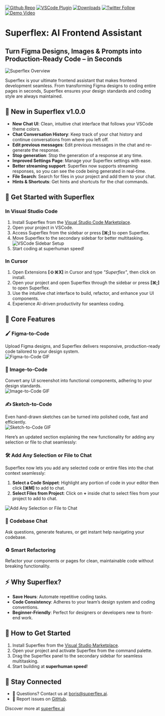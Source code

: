 [twitter-shield]: https://img.shields.io/twitter/follow/_riphal_?style=social
[twitter-url]: https://x.com/_riphal_
[github-shield]: https://img.shields.io/github/stars/aquila-lab/superflex-vscode?style=social
[github-url]: https://github.com/aquila-lab/superflex-vscode
[vscode-shield]: https://img.shields.io/visual-studio-marketplace/r/aquilalabs.superflex?logo=visual-studio-code&style=social
[vscode-url]: https://marketplace.visualstudio.com/items?itemName=aquilalabs.superflex
[downloads-shield]: https://img.shields.io/visual-studio-marketplace/d/aquilalabs.superflex?style=social
[downloads-url]: https://marketplace.visualstudio.com/items?itemName=aquilalabs.superflex
[youtube-shield]: https://img.shields.io/badge/Demo-Video-red?style=flat&logo=youtube
[youtube-url]: https://youtu.be/pP25PXwV_60?si=Piz20NC4R0hWXSSS

[![Github Repo][github-shield]][github-url] [![VSCode Plugin][vscode-shield]][vscode-url] [![Downloads][downloads-shield]][downloads-url] [![Twitter Follow][twitter-shield]][twitter-url] [![Demo Video][youtube-shield]][youtube-url]

# Superflex: AI Frontend Assistant

## Turn Figma Designs, Images & Prompts into Production-Ready Code – in Seconds

![Superflex Overview](./docs/superflex-overview.gif)

Superflex is your ultimate frontend assistant that makes frontend development seamless. From transforming Figma designs to coding entire pages in seconds, Superflex ensures your design standards and coding style are always maintained.

## 🌟 **New in Superflex v1.0.0**

- **New Chat UI**: Clean, intuitive chat interface that follows your VSCode theme colors.
- **Chat Conversation History**: Keep track of your chat history and continue conversations from where you left off.
- **Edit previous messages**: Edit previous messages in the chat and re-generate the response.
- **Stop generation**: Stop the generation of a response at any time.
- **Improved Settings Page**: Manage your Superflex settings with ease.
- **Better streaming support**: Superflex now supports streaming responses, so you can see the code being generated in real-time.
- **File Search**: Search for files in your project and add them to your chat.
- **Hints & Shortcuts**: Get hints and shortcuts for the chat commands.

## 🚀 Get Started with Superflex

### In Visual Studio Code

1. Install Superflex from the [Visual Studio Code Marketplace][vscode-url].
2. Open your project in VSCode.
3. Access Superflex from the sidebar or press **[⌘;]** to open Superflex.
4. Move Superflex to the secondary sidebar for better multitasking.  
   ![VSCode Sidebar Setup](./docs/superflex-sidebar-setup.png)
5. Start coding at superhuman speed!

### In Cursor

1. Open Extensions **[⇧⌘X]** in Cursor and type _"Superflex"_, then click on install.
2. Open your project and open Superflex through the sidebar or press **[⌘;]** to open Superflex.
3. Use the intuitive chat interface to build, refactor, and enhance your UI components.
4. Experience AI-driven productivity for seamless coding.

## 🚀 **Core Features**

### 🖌️ **Figma-to-Code**

Upload Figma designs, and Superflex delivers responsive, production-ready code tailored to your design system.  
![Figma-to-Code GIF](./docs/superflex-figma-to-code.gif)

### 🎨 **Image-to-Code**

Convert any UI screenshot into functional components, adhering to your design standards.  
![Image-to-Code GIF](./docs/superflex-image-to-code.gif)

### ✍️ **Sketch-to-Code**

Even hand-drawn sketches can be turned into polished code, fast and efficiently.  
![Sketch-to-Code GIF](./docs/superflex-sketch-to-code.gif)

Here’s an updated section explaining the new functionality for adding any selection or file to chat seamlessly:

### 🛠 Add Any Selection or File to Chat

Superflex now lets you add any selected code or entire files into the chat context seamlessly:

1. **Select a Code Snippet**: Highlight any portion of code in your editor then click **[⌘M]** to add to chat.
2. **Select Files from Project**: Click on **+** inside chat to select files from your project to add to chat.

![Add Any Selection or File to Chat](./docs/superflex-add-selection-to-chat.gif)

### 💬 **Codebase Chat**

Ask questions, generate features, or get instant help navigating your codebase.

### ♻️ **Smart Refactoring**

Refactor your components or pages for clean, maintainable code without breaking functionality.

## ⚡ **Why Superflex?**

- **Save Hours**: Automate repetitive coding tasks.
- **Code Consistency**: Adheres to your team’s design system and coding conventions.
- **Beginner-Friendly**: Perfect for designers or developers new to front-end work.

## 📖 **How to Get Started**

1. Install Superflex from the [Visual Studio Marketplace][vscode-url].
2. Open your project and activate Superflex from the command palette.
3. Drag the Superflex panel to the secondary sidebar for seamless multitasking.
4. Start building at **superhuman speed**!

## 🔗 **Stay Connected**

- 💬 Questions? Contact us at [boris@superflex.ai](mailto:boris@superflex.ai).
- 🔧 Report issues on [GitHub](https://github.com/aquila-lab/superflex-vscode/issues).

Discover more at [superflex.ai](https://superflex.ai)
